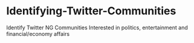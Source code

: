 # Identifying-Twitter-Communities
Identify Twitter NG Communities Interested in politics, entertainment and financial/economy affairs
